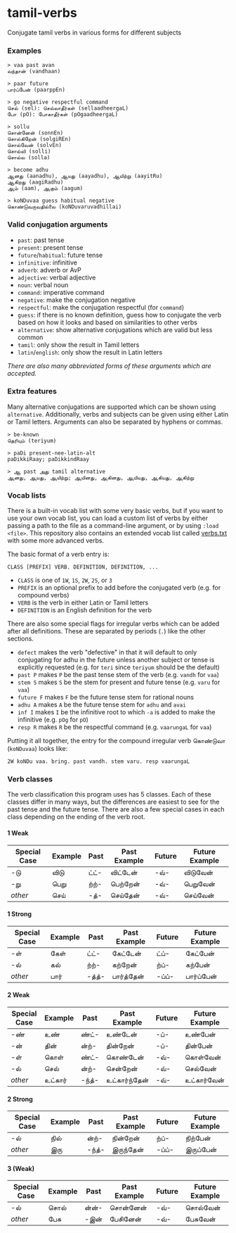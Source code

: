 # tamil-verbs

Conjugate tamil verbs in various forms for different subjects

### Examples

```
> vaa past avan
வந்தான் (vandhaan)
```

```
> paar future
பார்ப்பேன் (paarppEn)
```

```
> go negative respectful command
செல் (sel): செல்லாதீர்கள் (sellaadheergaL)
போ (pO): போகாதீர்கள் (pOgaadheergaL)
```

```
> sollu
சொன்னேன் (sonnEn)
சொல்கிறேன் (solgiREn)
சொல்வேன் (solvEn)
சொல்லி (solli)
சொல்ல (solla)
```

```
> become adhu
ஆனது (aanadhu), ஆயது (aayadhu), ஆயிற்று (aayitRu)
ஆகிறது (aagiRadhu)
ஆம் (aam), ஆகும் (aagum)
```

```
> koNDuvaa guess habitual negative
கொண்டுவருவதில்லை (koNDuvaruvadhillai)
```

### Valid conjugation arguments

- `past`: past tense
- `present`: present tense
- `future`/`habitual`: future tense
- `infinitive`: infinitive
- `adverb`: adverb or AvP
- `adjective`: verbal adjective
- `noun`: verbal noun
- `command`: imperative command
- `negative`: make the conjugation negative
- `respectful`: make the conjugation respectful (for `command`)
- `guess`: if there is no known definition, guess how to conjugate the verb
  based on how it looks and based on similarities to other verbs
- `alternative`: show alternative conjugations which are valid but less common
- `tamil`: only show the result in Tamil letters
- `latin`/`english`: only show the result in Latin letters

*There are also many abbreviated forms of these arguments which are accepted.*

### Extra features

Many alternative conjugations are supported which can be shown using
`alternative`. Additionally, verbs and subjects can be given using either Latin
or Tamil letters. Arguments can also be separated by hyphens or commas.

```
> be-known
தெரியும் (teriyum)
```

```
> paDi present-nee-latin-alt
paDikkiRaay; paDikkindRaay
```

```
> ஆ past அது tamil alternative
ஆனது, ஆயது, ஆயிற்று; ஆயினது, ஆகினது, ஆயியது, ஆகியது, ஆகிற்று
```

### Vocab lists

There is a built-in vocab list with some very basic verbs, but if you want to
use your own vocab list, you can load a custom list of verbs by either passing a
path to the file as a command-line argument, or by using `:load <file>`. This
repository also contains an extended vocab list called [verbs.txt](verbs.txt)
with some more advanced verbs.

The basic format of a verb entry is:

```
CLASS [PREFIX] VERB. DEFINITION, DEFINITION, ...
```

- `CLASS` is one of `1W`, `1S`, `2W`, `2S`, or `3`
- `PREFIX` is an optional prefix to add before the conjugated verb
  (e.g. for compound verbs)
- `VERB` is the verb in either Latin or Tamil letters
- `DEFINITION` is an English definition for the verb

There are also some special flags for irregular verbs which can be added after
all definitions. These are separated by periods (`.`) like the other sections.

- `defect` makes the verb "defective" in that it will default to only
  conjugating for adhu in the future unless another subject or tense is
  explicitly requested (e.g. for `teri` since `teriyum` should be the default)
- `past P` makes `P` be the past tense stem of the verb (e.g. `vandh` for `vaa`)
- `stem S` makes `S` be the stem for present and future tense
  (e.g. `varu` for `vaa`)
- `future F` makes `F` be the future tense stem for rational nouns
- `adhu A` makes `A` be the future tense stem for `adhu` and `avai`
- `inf I` makes `I` be the infinitive root to which `-a` is added to make the
  infinitive (e.g. `pOg` for `pO`)
- `resp R` makes `R` be the respectful command (e.g. `vaarungaL` for `vaa`)

Putting it all together, the entry for the compound irregular verb கொண்டுவா
(`koNDuvaa`) looks like:

```
2W koNDu vaa. bring. past vandh. stem varu. resp vaarungaL
```

### Verb classes

The verb classification this program uses has 5 classes. Each of these classes
differ in many ways, but the differences are easiest to see for the past tense
and the future tense. There are also a few special cases in each class depending
on the ending of the verb root.

#### 1 Weak

| Special Case | Example | Past | Past Example | Future | Future Example |
| --- | --- | --- | --- | --- | --- |
| -டு | விடு | ட்ட்- | விட்டேன் | -வ்- | விடுவேன் |
| -று |  பெறு | ற்ற்- | பெற்றேன் | -வ்- | பெறுவேன் |
| *other* | செய் | -த்- | செய்தேன் | -வ்- | செய்வேன் |

#### 1 Strong

| Special Case | Example | Past | Past Example | Future | Future Example |
| --- | --- | --- | --- | --- | --- |
| -ள் | கேள் | ட்ட்- | கேட்டேன் | ட்ப்- | கேட்பேன் |
| -ல் | கல் | ற்ற்- | கற்றேன் | ற்ப்- | கற்பேன் |
| *other* | பார் | -த்த்- | பார்த்தேன் | -ப்ப்- | பார்ப்பேன் |

#### 2 Weak

| Special Case | Example | Past | Past Example | Future | Future Example |
| --- | --- | --- | --- | --- | --- |
| -ண் | உண் | ண்ட்- | உண்டேன் | -ப்- | உண்பேன் |
| -ன் | தின் | ன்ற்- | தின்றேன் | -ப்- | தின்பேன் |
| -ள் | கொள் | ண்ட்- | கொண்டேன் | -வ்- | கொள்வேன் |
| -ல் | செல் | ன்ற்- | சென்றேன் | -வ்- | செல்வேன் |
| *other* | உட்கார் | -ந்த்- | உட்கார்ந்தேன் | -வ்- | உட்கார்வேன் |

#### 2 Strong

| Special Case | Example | Past | Past Example | Future | Future Example |
| --- | --- | --- | --- | --- | --- |
| -ல் | நில் | ன்ற்- | நின்றேன் | ற்ப்- | நிற்பேன் |
| *other* | இரு | -ந்த்- | இருந்தேன் | -ப்ப்- | இருப்பேன் |

#### 3 (Weak)

| Special Case | Example | Past | Past Example | Future | Future Example |
| --- | --- | --- | --- | --- | --- |
| -ல் | சொல் | ன்ன்- | சொன்னேன் | -வ்- | சொல்வேன் |
| *other* | பேசு | -இன் | பேசினேன் | -வ்- | பேசுவேன் |

